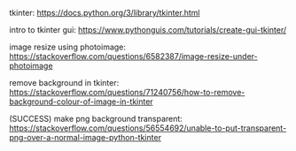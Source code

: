 tkinter:
https://docs.python.org/3/library/tkinter.html

intro to tkinter gui:
https://www.pythonguis.com/tutorials/create-gui-tkinter/

image resize using photoimage:
https://stackoverflow.com/questions/6582387/image-resize-under-photoimage

remove background in tkinter:
https://stackoverflow.com/questions/71240756/how-to-remove-background-colour-of-image-in-tkinter

(SUCCESS) make png background transparent:
https://stackoverflow.com/questions/56554692/unable-to-put-transparent-png-over-a-normal-image-python-tkinter
